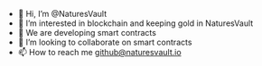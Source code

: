 - 👋 Hi, I’m @NaturesVault
- 👀 I’m interested in blockchain and keeping gold in NaturesVault 
- 🌱 We are developing smart contracts
- 💞️ I’m looking to collaborate on smart contracts
- 📫 How to reach me github@naturesvault.io

<!---
NaturesVault/NaturesVault is a ✨ special ✨ repository because its `README.md` (this file) appears on your GitHub profile.
You can click the Preview link to take a look at your changes.
--->
